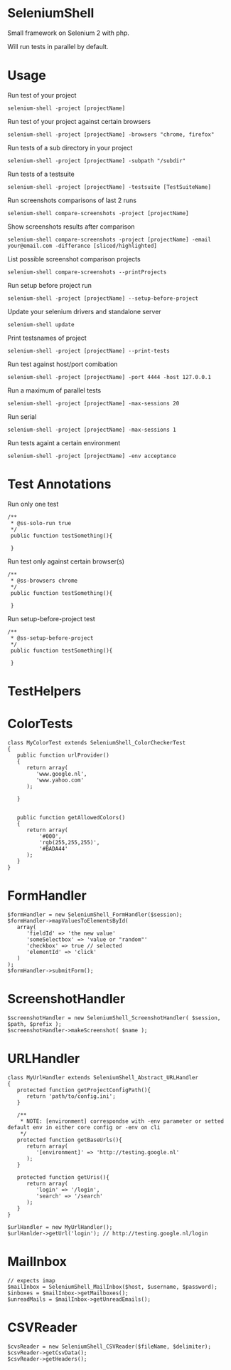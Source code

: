 SeleniumShell
=============

Small framework on Selenium 2 with php.

Will run tests in parallel by default.

Usage
=============

Run test of your project
```
selenium-shell -project [projectName]
```

Run test of your project against certain browsers
```
selenium-shell -project [projectName] -browsers "chrome, firefox"
```

Run tests of a sub directory in your project
```
selenium-shell -project [projectName] -subpath "/subdir"
```

Run tests of a testsuite
```
selenium-shell -project [projectName] -testsuite [TestSuiteName]
```

Run screenshots comparisons of last 2 runs
```
selenium-shell compare-screenshots -project [projectName]
```

Show screenshots results after comparison
```
selenium-shell compare-screenshots -project [projectName] -email your@email.com -differance [sliced/highlighted]
```

List possible screenshot comparison projects
```
selenium-shell compare-screenshots --printProjects
```

Run setup before project run
```
selenium-shell -project [projectName] --setup-before-project
```

Update your selenium drivers and standalone server
```
selenium-shell update
```

Print testsnames of project
```
selenium-shell -project [projectName] --print-tests
```

Run test against host/port comibation
```
selenium-shell -project [projectName] -port 4444 -host 127.0.0.1
```

Run a maximum of parallel tests
```
selenium-shell -project [projectName] -max-sessions 20
```

Run serial
```
selenium-shell -project [projectName] -max-sessions 1
```

Run tests againt a certain environment
```
selenium-shell -project [projectName] -env acceptance
```

Test Annotations
=============

Run only one test
```
/**
 * @ss-solo-run true
 */
 public function testSomething(){
 
 }
 ```
 
Run test only against certain browser(s)
```
/**
 * @ss-browsers chrome
 */
 public function testSomething(){
 
 }
 ```

Run setup-before-project test
```
/**
 * @ss-setup-before-project
 */
 public function testSomething(){
 
 }
```

TestHelpers
=============

ColorTests
==
```
class MyColorTest extends SeleniumShell_ColorCheckerTest
{
   public function urlProvider()
   {
      return array(
         'www.google.nl',
         'www.yahoo.com' 
      );
      
   }
   
   
   public function getAllowedColors()
   {
      return array(
          '#000',
          'rgb(255,255,255)',
          '#BADA44'
      );
   }
}

```


FormHandler
=====
```
$formHandler = new SeleniumShell_FormHandler($session);
$formHandler->mapValuesToElementsById(
   array(
      'fieldId' => 'the new value'
      'someSelectbox' => 'value or "random"'
      'checkbox' => true // selected
      'elementId' => 'click'
   )
);
$formHandler->submitForm();
```

ScreenshotHandler
=====
```
$screenshotHandler = new SeleniumShell_ScreenshotHandler( $session, $path, $prefix );
$screenshotHandler->makeScreenshot( $name );
```


URLHandler
=====
```
class MyUrlHandler extends SeleniumShell_Abstract_URLHandler
{
   protected function getProjectConfigPath(){
      return 'path/to/config.ini';
   }
   
   /**
    * NOTE: [environment] correspondse with -env parameter or setted default env in either core config or -env on cli
    */
   protected function getBaseUrls(){
      return array(
         '[environment]' => 'http://testing.google.nl'
      );
   }
   
   protected function getUris(){
      return array(
         'login' => '/login',
         'search' => '/search'
      );
   }
}

$urlHandler = new MyUrlHandler();
$urlHanlder->getUrl('login'); // http://testing.google.nl/login
```

MailInbox
=====
```
// expects imap
$mailInbox = SeleniumShell_MailInbox($host, $username, $password);
$inboxes = $mailInbox->getMailboxes();
$unreadMails = $mailInbox->getUnreadEmails();
```


CSVReader 
=====
```
$cvsReader = new SeleniumShell_CSVReader($fileName, $delimiter);
$csvReader->getCsvData();
$csvReader->getHeaders();
```
